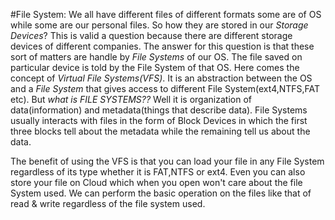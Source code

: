 #File System:
We all have different files of different formats some are of OS while some are our personal files. So how they are stored in our *Storage Devices*? This is valid a question because there are different storage devices of different companies. The answer for this question is that these sort of matters are handle by *File Systems* of our OS. The file saved on particular device is told by the File System of that OS.
Here comes the concept of *Virtual File Systems(VFS)*. It is an abstraction between the OS and  a *File System* that gives access to different File System(ext4,NTFS,FAT etc). But *what is FILE SYSTEMS??* Well it is organization of data(information) and metadata(things that describe data). 
File Systems usually interacts with files in the form of Block Devices in which the first three blocks tell about the metadata while the remaining tell us about the data.

The benefit of using the VFS is that you can load your file in any File System regardless of its type whether it is FAT,NTFS or ext4. Even you can also store your file on Cloud which when you open won't care about the file System used. We can perform the basic operation on the files like that of read & write regardless of the file system used.
